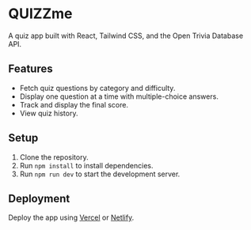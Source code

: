 # QUIZZme

A quiz app built with React, Tailwind CSS, and the Open Trivia Database API.

## Features
- Fetch quiz questions by category and difficulty.
- Display one question at a time with multiple-choice answers.
- Track and display the final score.
- View quiz history.

## Setup
1. Clone the repository.
2. Run `npm install` to install dependencies.
3. Run `npm run dev` to start the development server.

## Deployment
Deploy the app using [Vercel](https://vercel.com/) or [Netlify](https://www.netlify.com/).
